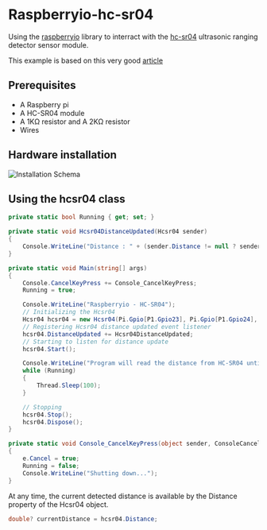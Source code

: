 # Raspberryio-hc-sr04
Using the [raspberryio](https://github.com/unosquare/raspberryio "raspberryio") library to interract with the [hc-sr04](https://cdn.sparkfun.com/datasheets/Sensors/Proximity/HCSR04.pdf "hc-sr04") ultrasonic ranging detector sensor module.

This example is based on this very good [article](https://raspberry-lab.fr/Composants/Mesure-de-distance-avec-HC-SR04-Raspberry-Francais/) 

## Prerequisites
- A Raspberry pi
- A HC-SR04 module
- A 1KΩ resistor and A 2KΩ resistor
- Wires

## Hardware installation

![Installation Schema](https://raspberry-lab.fr/Composants/Mesure-de-distance-avec-HC-SR04-Raspberry-Francais/Images/Schema-Branchement-Raspberry-Model.3-HC-SR04.png "Installation Schema")

## Using the hcsr04 class
```C#
private static bool Running { get; set; }

private static void Hcsr04DistanceUpdated(Hcsr04 sender)
{
    Console.WriteLine("Distance : " + (sender.Distance != null ? sender.Distance + "cm" : "No obstacle detected or too close ( distance < 2cm or distance >3m )"));
}

private static void Main(string[] args)
{
    Console.CancelKeyPress += Console_CancelKeyPress;
    Running = true;

    Console.WriteLine("Raspberryio - HC-SR04");
    // Initializing the Hcsr04
    Hcsr04 hcsr04 = new Hcsr04(Pi.Gpio[P1.Gpio23], Pi.Gpio[P1.Gpio24], 100);
    // Registering Hcsr04 distance updated event listener
    hcsr04.DistanceUpdated += Hcsr04DistanceUpdated;
    // Starting to listen for distance update
    hcsr04.Start();

    Console.WriteLine("Program will read the distance from HC-SR04 until you cancel it by CTRL+C");
    while (Running)
    {
        Thread.Sleep(100);
    }

    // Stopping
    hcsr04.Stop();
    hcsr04.Dispose();
}

private static void Console_CancelKeyPress(object sender, ConsoleCancelEventArgs e)
{
    e.Cancel = true;
    Running = false;
    Console.WriteLine("Shutting down...");
}
```

At any time, the current detected distance is available by the Distance property of the Hcsr04 object.

```C#
double? currentDistance = hcsr04.Distance;
```